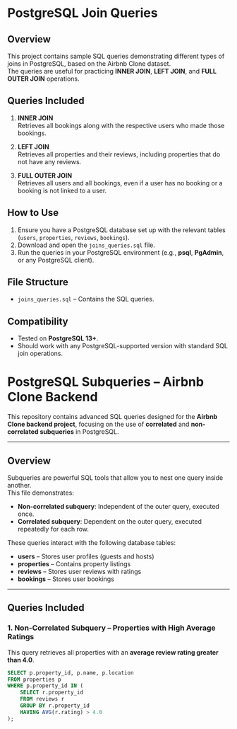 # PostgreSQL Join Queries

## Overview
This project contains sample SQL queries demonstrating different types of joins in PostgreSQL, based on the Airbnb Clone dataset.  
The queries are useful for practicing **INNER JOIN**, **LEFT JOIN**, and **FULL OUTER JOIN** operations.

## Queries Included
1. **INNER JOIN**  
   Retrieves all bookings along with the respective users who made those bookings.

2. **LEFT JOIN**  
   Retrieves all properties and their reviews, including properties that do not have any reviews.

3. **FULL OUTER JOIN**  
   Retrieves all users and all bookings, even if a user has no booking or a booking is not linked to a user.

## How to Use
1. Ensure you have a PostgreSQL database set up with the relevant tables (`users`, `properties`, `reviews`, `bookings`).  
2. Download and open the `joins_queries.sql` file.  
3. Run the queries in your PostgreSQL environment (e.g., **psql**, **PgAdmin**, or any PostgreSQL client).  

## File Structure
- `joins_queries.sql` – Contains the SQL queries.

## Compatibility
- Tested on **PostgreSQL 13+**.
- Should work with any PostgreSQL-supported version with standard SQL join operations.

# PostgreSQL Subqueries – Airbnb Clone Backend

This repository contains advanced SQL queries designed for the **Airbnb Clone backend project**, focusing on the use of **correlated** and **non-correlated subqueries** in PostgreSQL.

---

## Overview

Subqueries are powerful SQL tools that allow you to nest one query inside another.  
This file demonstrates:
- **Non-correlated subquery**: Independent of the outer query, executed once.
- **Correlated subquery**: Dependent on the outer query, executed repeatedly for each row.

These queries interact with the following database tables:
- **users** – Stores user profiles (guests and hosts)
- **properties** – Contains property listings
- **reviews** – Stores user reviews with ratings
- **bookings** – Stores user bookings

---

## Queries Included

### 1. Non-Correlated Subquery – Properties with High Average Ratings

This query retrieves all properties with an **average review rating greater than 4.0**.

```sql
SELECT p.property_id, p.name, p.location
FROM properties p
WHERE p.property_id IN (
    SELECT r.property_id
    FROM reviews r
    GROUP BY r.property_id
    HAVING AVG(r.rating) > 4.0
);
